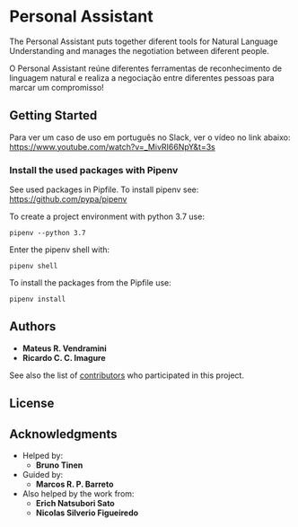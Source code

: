 
# Personal Assistant

The Personal Assistant puts together diferent tools for Natural Language
Understanding and manages the negotiation between diferent people.

O Personal Assistant reúne diferentes ferramentas 
de reconhecimento de linguagem natural e realiza a negociação
entre diferentes pessoas para marcar um compromisso!

## Getting Started

Para ver um caso de uso em português no Slack, ver o vídeo no link abaixo:
https://www.youtube.com/watch?v=_MivRI66NpY&t=3s

### Install the used packages with Pipenv

See used packages in Pipfile. 
To install pipenv see: https://github.com/pypa/pipenv

To create a project environment with python 3.7 use:
```
pipenv --python 3.7
```
Enter the pipenv shell with:
```
pipenv shell
```
To install the packages from the Pipfile use:
```
pipenv install
```

## Authors

* **Mateus R. Vendramini**
* **Ricardo C. C. Imagure**


See also the list of [contributors](https://github.com/ricardoimagure/personal_assistant/settings/collaboration) who participated in this project.

## License


## Acknowledgments
* Helped by:
    * **Bruno Tinen**
* Guided by:
    * **Marcos R. P. Barreto**
* Also helped by the work from:
    * **Erich Natsubori Sato**
    * **Nicolas Silverio Figueiredo**
